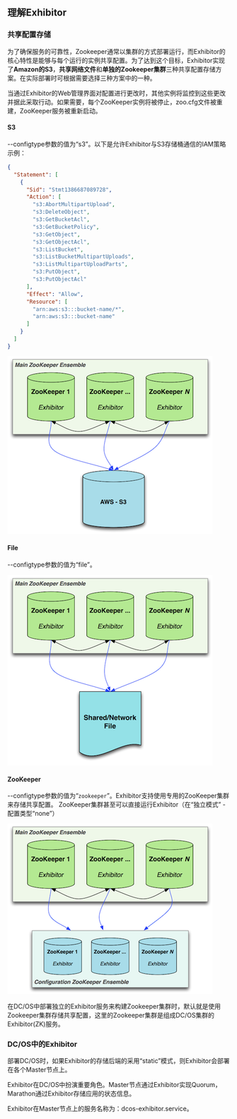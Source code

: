 ## 理解Exhibitor

### 共享配置存储

为了确保服务的可靠性，Zookeeper通常以集群的方式部署运行，而Exhibitor的核心特性是能够与每个运行的实例共享配置。为了达到这个目标，Exhibitor实现了**Amazon的S3**，**共享网络文件**和**单独的Zookeeper集群**三种共享配置存储方案。在实际部署时可根据需要选择三种方案中的一种。

当通过Exhibitor的Web管理界面对配置进行更改时，其他实例将监控到这些更改并据此采取行动。如果需要，每个ZooKeeper实例将被停止，zoo.cfg文件被重建，ZooKeeper服务被重新启动。

#### S3

--configtype参数的值为“s3”。以下是允许Exhibitor与S3存储桶通信的IAM策略示例：

```json
{
  "Statement": [
    {
      "Sid": "Stmt1386687089728",
      "Action": [
        "s3:AbortMultipartUpload",
        "s3:DeleteObject",
        "s3:GetBucketAcl",
        "s3:GetBucketPolicy",
        "s3:GetObject",
        "s3:GetObjectAcl",
        "s3:ListBucket",
        "s3:ListBucketMultipartUploads",
        "s3:ListMultipartUploadParts",
        "s3:PutObject",
        "s3:PutObjectAcl"
      ],
      "Effect": "Allow",
      "Resource": [
        "arn:aws:s3:::bucket-name/*",
        "arn:aws:s3:::bucket-name"
      ]
    }
  ]
}
```

![](/assets/dcos-exhibitor-s3-config.png)

#### File

--configtype参数的值为“file”。

![](/assets/dcos-exhibitor-file-config.png)

#### ZooKeeper

--configtype参数的值为“`zookeeper`”。Exhibitor支持使用专用的ZooKeeper集群来存储共享配置。 ZooKeeper集群甚至可以直接运行Exhibitor（在“独立模式” - 配置类型“none”）

![](/assets/dcos-exhibitor-zk-config.png)

在DC/OS中部署独立的Exhibitor服务来构建Zookeeper集群时，默认就是使用Zookeeper集群存储共享配置，这里的Zookeeper集群是组成DC/OS集群的Exhibitor(ZK)服务。

### DC/OS中的Exhibitor

部署DC/OS时，如果Exhibitor的存储后端的采用“static”模式，则Exhibitor会部署在各个Master节点上。

Exhibitor在DC/OS中扮演重要角色。Master节点通过Exhibitor实现Quorum，Marathon通过Exhibitor存储应用的状态信息。

Exhibitor在Master节点上的服务名称为：dcos-exhibitor.service。